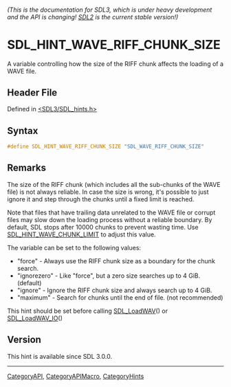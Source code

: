###### (This is the documentation for SDL3, which is under heavy development and the API is changing! [SDL2](https://wiki.libsdl.org/SDL2/) is the current stable version!)
# SDL_HINT_WAVE_RIFF_CHUNK_SIZE

A variable controlling how the size of the RIFF chunk affects the loading of a WAVE file.

## Header File

Defined in [<SDL3/SDL_hints.h>](https://github.com/libsdl-org/SDL/blob/main/include/SDL3/SDL_hints.h)

## Syntax

```c
#define SDL_HINT_WAVE_RIFF_CHUNK_SIZE "SDL_WAVE_RIFF_CHUNK_SIZE"
```

## Remarks

The size of the RIFF chunk (which includes all the sub-chunks of the WAVE
file) is not always reliable. In case the size is wrong, it's possible to
just ignore it and step through the chunks until a fixed limit is reached.

Note that files that have trailing data unrelated to the WAVE file or
corrupt files may slow down the loading process without a reliable
boundary. By default, SDL stops after 10000 chunks to prevent wasting time.
Use [SDL_HINT_WAVE_CHUNK_LIMIT](SDL_HINT_WAVE_CHUNK_LIMIT) to adjust this
value.

The variable can be set to the following values:

- "force" - Always use the RIFF chunk size as a boundary for the chunk
  search.
- "ignorezero" - Like "force", but a zero size searches up to 4 GiB.
  (default)
- "ignore" - Ignore the RIFF chunk size and always search up to 4 GiB.
- "maximum" - Search for chunks until the end of file. (not recommended)

This hint should be set before calling [SDL_LoadWAV](SDL_LoadWAV)() or
[SDL_LoadWAV_IO](SDL_LoadWAV_IO)()

## Version

This hint is available since SDL 3.0.0.

----
[CategoryAPI](CategoryAPI), [CategoryAPIMacro](CategoryAPIMacro), [CategoryHints](CategoryHints)

